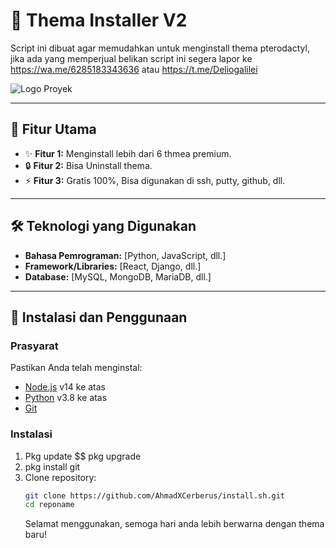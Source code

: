 # 🌟 Thema Installer V2

Script ini dibuat agar memudahkan untuk menginstall thema pterodactyl, jika ada yang memperjual belikan script ini
segera lapor ke https://wa.me/6285183343636 atau https://t.me/Deliogalilei

![Logo Proyek](https://img0.pixhost.to/images/905/531261117_test.jpg)

---

## 🚀 Fitur Utama

- ✨ **Fitur 1:** Menginstall lebih dari 6 thmea premium. 
- 🔒 **Fitur 2:** Bisa Uninstall thema. 
- ⚡ **Fitur 3:** Gratis 100%, Bisa digunakan di ssh, putty, github, dll. 

---

## 🛠️ Teknologi yang Digunakan

- **Bahasa Pemrograman:** [Python, JavaScript, dll.]
- **Framework/Libraries:** [React, Django, dll.]
- **Database:** [MySQL, MongoDB, MariaDB, dll.]

---

## 🚀 Instalasi dan Penggunaan

### Prasyarat
Pastikan Anda telah menginstal:
- [Node.js](https://nodejs.org/) v14 ke atas
- [Python](https://www.python.org/) v3.8 ke atas
- [Git](https://git.org/) 

### Instalasi
1. Pkg update $$ pkg upgrade
2. pkg install git
3. Clone repository:
    ```bash
    git clone https://github.com/AhmadXCerberus/install.sh.git
    cd reponame
    ```
    Selamat menggunakan, semoga hari anda lebih berwarna dengan thema baru! 
